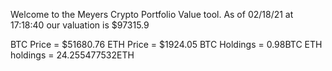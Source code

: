 Welcome to the Meyers Crypto Portfolio Value tool. 
As of 02/18/21 at 17:18:40 our valuation is $97315.9 

BTC Price = $51680.76
 ETH Price = $1924.05
BTC Holdings = 0.98BTC
 ETH holdings = 24.255477532ETH 
